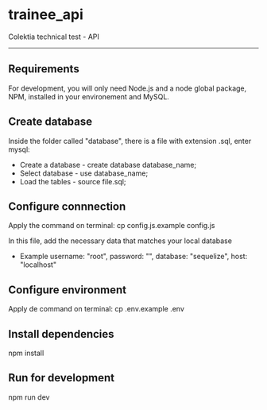 # trainee_api
Colektia technical test - API

---
## Requirements

For development, you will only need Node.js and a node global package, NPM, installed in your environement and MySQL.

## Create database
Inside the folder called "database", there is a file with extension .sql, enter mysql:
- Create a database - create database database_name;
- Select database - use database_name;
- Load the tables - source file.sql;

## Configure connnection
Apply the command on terminal: 
cp config.js.example config.js

In this file, add the necessary data that matches your local database
- Example
username: "root",
password: "",
database: "sequelize",
host: "localhost"

## Configure environment
Apply de command on terminal:
cp .env.example .env

## Install dependencies
npm install

## Run for development
npm run dev
